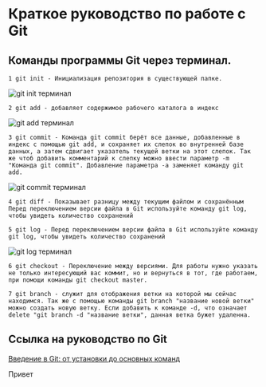 # Краткое руководство по работе с Git

## Команды программы Git через терминал.
    1 git init - Инициализация репозитория в существующей папке.
![git init терминал](git_init.JPG)

    2 git add - добавляет содержимое рабочего каталога в индекс
![git add терминал](git_add.JPG) 

    3 git commit - Команда git commit берёт все данные, добавленные в индекс с помощью git add, и сохраняет их слепок во внутренней базе данных, а затем сдвигает указатель текущей ветки на этот слепок. Так же чтоб добавить комментарий к слепку можно ввести параметр -m "Команда git commit". Добавление параметра -a заменяет команду git add. 
![git commit терминал](git_commit.JPG)

    4 git diff - Показывает разницу между текущим файлом и сохранённым Перед переключением версии файла в Git используйте команду git log, чтобы увидеть количество сохранений

    5 git log - Перед переключением версии файла в Git используйте команду git log, чтобы увидеть количество сохранений
![git log терминал](git_log.JPG)

    6 git checkout - Переключение между версиями. Для работы нужно указать не только интересующий вас коммит, но и вернуться в тот, где работаем, при помощи команды git checkout master.

    7 git branch - служит для отображения ветки на которой мы сейчас находимся. Так же с помощью команды git branch "название новой ветки" можно создать новую ветку. Если добавить к команде -d, что означает delete "git branch -d "название ветки", данная ветка бужет удаленна.

## Ссылка на руководство по Git
[Введение в Git: от установки до основных команд](https://tproger.ru/translations/beginner-git-cheatsheet/?ysclid=l65arovspc810626552) 

Привет
